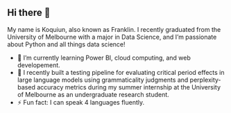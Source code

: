 ## Hi there 👋

My name is Koquiun, also known as Franklin. I recently graduated from the University of Melbourne with a major in Data Science, and I’m passionate about Python and all things data science!

- 🔭 I’m currently learning Power BI, cloud computing, and web developement.
- 🌱 I recently built a testing pipeline for evaluating critical period effects in large language models using grammaticality judgments and perplexity-based accuracy metrics during my summer internship at the University of Melbourne as an undergraduate research student.
- ⚡ Fun fact: I can speak 4 languages fluently.

<!--
**klilin711/klilin711** is a ✨ _special_ ✨ repository because its `README.md` (this file) appears on your GitHub profile.

Here are some ideas to get you started:

- 🔭 I’m currently working on ...
- 🌱 I’m currently learning ...
- 👯 I’m looking to collaborate on ...
- 🤔 I’m looking for help with ...
- 💬 Ask me about ...
- 📫 How to reach me: ...
- 😄 Pronouns: ...
- ⚡ Fun fact: ...
-->
